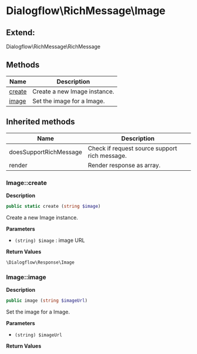 # Dialogflow\RichMessage\Image  





## Extend:

Dialogflow\RichMessage\RichMessage

## Methods

| Name | Description |
|------|-------------|
|[create](#imagecreate)|Create a new Image instance.|
|[image](#imageimage)|Set the image for a Image.|

## Inherited methods

| Name | Description |
|------|-------------|
|doesSupportRichMessage|Check if request source support rich message.|
|render|Render response as array.|



### Image::create  

**Description**

```php
public static create (string $image)
```

Create a new Image instance. 

 

**Parameters**

* `(string) $image`
: image URL  

**Return Values**

`\Dialogflow\Response\Image`





### Image::image  

**Description**

```php
public image (string $imageUrl)
```

Set the image for a Image. 

 

**Parameters**

* `(string) $imageUrl`

**Return Values**



